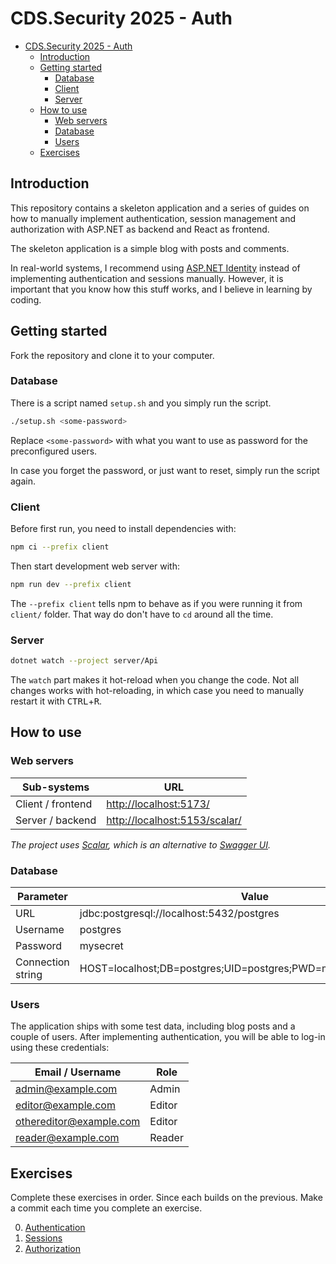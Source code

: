 # CDS.Security 2025 - Auth

<!--toc:start-->
- [CDS.Security 2025 - Auth](#cdssecurity-2025-auth)
  - [Introduction](#introduction)
  - [Getting started](#getting-started)
    - [Database](#database)
    - [Client](#client)
    - [Server](#server)
  - [How to use](#how-to-use)
    - [Web servers](#web-servers)
    - [Database](#database)
    - [Users](#users)
  - [Exercises](#exercises)
<!--toc:end-->

## Introduction

This repository contains a skeleton application and a series of guides on how
to manually implement authentication, session management and authorization with
ASP.NET as backend and React as frontend.

The skeleton application is a simple blog with posts and comments.

In real-world systems, I recommend using [ASP.NET
Identity](https://learn.microsoft.com/en-us/aspnet/core/security/authentication/identity-api-authorization?view=aspnetcore-9.0)
instead of implementing authentication and sessions manually.
However, it is important that you know how this stuff works, and I believe in
learning by coding.

## Getting started

Fork the repository and clone it to your computer.

### Database

There is a script named `setup.sh` and you simply run the script.

```sh
./setup.sh <some-password>
```

Replace `<some-password>` with what you want to use as password for the
preconfigured users.

In case you forget the password, or just want to reset, simply run the script
again.

### Client

Before first run, you need to install dependencies with:

```sh
npm ci --prefix client
```

Then start development web server with:

```sh
npm run dev --prefix client
```

The `--prefix client` tells npm to behave as if you were running it from
`client/` folder.
That way do don't have to `cd` around all the time.

### Server

```sh
dotnet watch --project server/Api
```

The `watch` part makes it hot-reload when you change the code. Not all changes
works with hot-reloading, in which case you need to manually restart it with
<kbd>CTRL</kbd>+<kbd>R</kbd>.

## How to use

### Web servers

| Sub-systems | URL |
| - | - |
| Client / frontend | <http://localhost:5173/> |
| Server / backend | <http://localhost:5153/scalar/> |

_The project uses [Scalar](https://scalar.com/), which is an alternative to
[Swagger UI](https://swagger.io/tools/swagger-ui/)._

### Database

| Parameter         | Value                                                           |
| ----------------- | --------------------------------------------------------------- |
| URL               | jdbc:postgresql://localhost:5432/postgres                       |
| Username          | postgres                                                        |
| Password          | mysecret                                                        |
| Connection string | HOST=localhost;DB=postgres;UID=postgres;PWD=mysecret;PORT=5432; |

### Users

The application ships with some test data, including blog posts and a couple of
users.
After implementing authentication, you will be able to log-in using these credentials:

| Email / Username | Role   |
|-------------------------| - |
| <admin@example.com> |  Admin  |
| <editor@example.com> |  Editor |
| <othereditor@example.com> |  Editor |
| <reader@example.com> |  Reader |

## Exercises

Complete these exercises in order.
Since each builds on the previous.
Make a commit each time you complete an exercise.

0. [Authentication](tutorials/00_authentication.md)
1. [Sessions](/tutorials/01_session.md)
2. [Authorization](tutorials/02_authorization.md)
